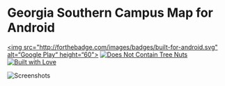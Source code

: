 # Georgia Southern Campus Map for Android

[<img src="http://forthebadge.com/images/badges/built-for-android.svg" alt=“Google Play“ height=“60">](https://play.google.com/store/apps/details?id=com.kobitate.gscampusmap) [![Does Not Contain Tree Nuts](http://forthebadge.com/images/badges/does-not-contain-treenuts.svg)](http://forthebadge.com) [![Built with Love](http://forthebadge.com/images/badges/built-with-love.svg)](http://forthebadge.com) 

![Screenshots](http://i.imgur.com/axQnTJU.png)

